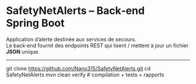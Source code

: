 # SafetyNetAlerts – Back‑end Spring Boot

Application d’alerte destinée aux services de secours.  
Le back‑end fournit des endpoints REST qui lisent / mettent à jour un fichier **JSON** unique.

---

git clone https://github.com/Nano315/SafetyNetAlerts.git
cd SafetyNetAlerts
mvn clean verify          # compilation + tests + rapports

